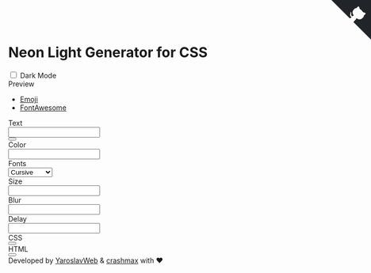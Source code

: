 <!DOCTYPE html>
<html lang="en">
   <head>
      <meta charset="UTF-8">
      <meta name="viewport" content="width=device-width, initial-scale=1.0">
      <title>Neon Generator</title>
      <link rel="shortcut icon" href="./favicon.ico" type="image/png">
      <link rel="stylesheet" href="https://maxcdn.bootstrapcdn.com/bootstrap/4.0.0/css/bootstrap.min.css" integrity="sha384-Gn5384xqQ1aoWXA+058RXPxPg6fy4IWvTNh0E263XmFcJlSAwiGgFAW/dAiS6JXm" crossorigin="anonymous">
      <link rel="stylesheet" href="./libs/font-awesome.min.css">
      <link rel="stylesheet" href="./libs/codemirror/codemirror.css">
      <link rel="stylesheet" href="./libs/codemirror/theme/darcula.css">
      <link rel="stylesheet" href="./libs/colorpicker/css/bootstrap-colorpicker.min.css">
      <link rel="stylesheet" href="./libs/slider/css/ion.rangeSlider.css">
      <link rel="stylesheet" href="./libs/slider/css/ion.rangeSlider.skin.css">
      <link rel="stylesheet" href="./style.css">
      <style id="animationKeyframes"></style>
   </head>
   <body>
      <div id="preloader"></div>
      <div class="jumbotron jumbotron-fluid">
         <div class="container">
            <h1 class="display-4">Neon Light Generator for CSS</h1>
            <div class="custom-control custom-switch">
               <input type="checkbox" class="custom-control-input" id="darkSwitch">
               <label class="custom-control-label" for="darkSwitch">Dark Mode</label>
            </div>
         </div>
      </div>
      <a href="https://github.com/YaroslavWeb/Neon-Generator" class="github-corner">
         <svg width="80" height="80" viewBox="0 0 250 250"
            style="fill:#212529; color:#fff; position: absolute; top: 0; border: 0; right: 0;">
            <path d="M0,0 L115,115 L130,115 L142,142 L250,250 L250,0 Z"></path>
            <path
               d="M128.3,109.0 C113.8,99.7 119.0,89.6 119.0,89.6 C122.0,82.7 120.5,78.6 120.5,78.6 C119.2,72.0 123.4,76.3 123.4,76.3 C127.3,80.9 125.5,87.3 125.5,87.3 C122.9,97.6 130.6,101.9 134.4,103.2"
               fill="currentColor" style="transform-origin: 130px 106px;" class="octo-arm"></path>
            <path
               d="M115.0,115.0 C114.9,115.1 118.7,116.5 119.8,115.4 L133.7,101.6 C136.9,99.2 139.9,98.4 142.2,98.6 C133.8,88.0 127.5,74.4 143.8,58.0 C148.5,53.4 154.0,51.2 159.7,51.0 C160.3,49.4 163.2,43.6 171.4,40.1 C171.4,40.1 176.1,42.5 178.8,56.2 C183.1,58.6 187.2,61.8 190.9,65.4 C194.5,69.0 197.7,73.2 200.1,77.6 C213.8,80.2 216.3,84.9 216.3,84.9 C212.7,93.1 206.9,96.0 205.4,96.6 C205.1,102.4 203.0,107.8 198.3,112.5 C181.9,128.9 168.3,122.5 157.7,114.1 C157.9,116.9 156.7,120.9 152.7,124.9 L141.0,136.5 C139.8,137.7 141.6,141.9 141.8,141.8 Z"
               fill="currentColor" class="octo-body"></path>
         </svg>
      </a>
      <div class="container">
         <div class="row">
            <div class="col-md-12">
               <div class="card">
                  <div class="card-header">Preview</div>
                  <div class="card-body unset-pg">
                     <div class="card-text">
                        <div id="text-preview" class="text-center neon"></div>
                     </div>
                  </div>
               </div>
            </div>
            <div class="col-lg-6 mt-4">
               <div class="card mb-4">
                  <div class="card-header">
                     <ul class="nav nav-tabs card-header-tabs" role="tablist">
                        <li class="nav-item">
                           <a class="nav-link active" id="emoji-tab" data-toggle="tab" href="#emoji" role="tab"
                              aria-controls="emoji" aria-selected="true">Emoji</a>
                        </li>
                        <li class="nav-item">
                           <a class="nav-link" id="fa-tab" data-toggle="tab" href="#fa" role="tab"
                              aria-controls="fa" aria-selected="false">FontAwesome</a>
                        </li>
                     </ul>
                  </div>
                  <div class="card-body tab-content">
                     <div class="tab-pane fade show active" id="emoji" role="tabpanel" aria-labelledby="emoji-tab">
                        <div class="row" id="emoji-row"></div>
                     </div>
                     <div class="tab-pane fade" id="fa" role="tabpanel" aria-labelledby="fa-tab">
                        <div>
                           <div class="row" id="fa-row"></div>
                        </div>
                     </div>
                  </div>
                  <div class="card-footer text-muted">
                     <div class="input-group mb-3">
                        <div class="input-group-prepend">
                           <span class="input-group-text">Text</span>
                        </div>
                        <input id="input-value-preview" type="text" class="form-control">
                        <div class="input-group-append">
                           <button type="button" id="clear-value-preview" class="input-group-text btn btn-light">
                           <i class="fas fa-trash"></i>
                           </button>
                        </div>
                     </div>
                     <div class="input-group mb-3">
                        <div class="input-group-prepend">
                           <span class="input-group-text">Color</span>
                        </div>
                        <input id="colorpicker" data-color="#007BFF" type="text" class="form-control input-lg">
                     </div>
                     <div class="input-group mb-3">
                        <div class="input-group-prepend">
                           <label class="input-group-text" for="inputGroupSelect01">Fonts</label>
                        </div>
                        <select class="custom-select" id="select-family-preview">
                           <option selected value="Cursive">Cursive</option>
                           <option value="Consolas">Consolas</option>
                           <option value="Bahnschrift">Bahnschrift</option>
                           <option value="Garamond">Garamond</option>
                        </select>
                     </div>
                     <div class="row range-container mt-3">
                        <label for="input-size-preview" class="col-sm-2 input-group-text range-label">Size</label>
                        <div class="col-sm-10 mt-3">
                           <input type="text" id="input-size-preview">
                        </div>
                     </div>
                     <div class="row range-container mt-3">
                        <label for="input-blur-preview" class="col-sm-2 input-group-text range-label">Blur</label>
                        <div class="col-sm-10 mt-3">
                           <input type="text" id="input-blur-preview">
                        </div>
                     </div>
                     <div class="row range-container mt-3 mb-2">
                        <label for="input-delay-preview" class="col-sm-2 input-group-text range-label">Delay</label>
                        <div class="col-sm-10 mt-3">
                           <input type="text" id="input-delay-preview">
                        </div>
                     </div>
                  </div>
               </div>
            </div>
            <div class="col-lg-6 row-grid">
               <div class="card mb-4">
                  <div class="card-header">
                     CSS
                     <div class="pull-right">
                        <button type="button" class="btn btn-light btn-sm copy-css"><i
                           class="fa fa-copy"></i></button>
                     </div>
                  </div>
                  <div class="card-body unset-pg">
                     <div class="card-text">
                        <div id="code-css-preview"></div>
                     </div>
                  </div>
               </div>
               <div class="card">
                  <div class="card-header">
                     HTML
                     <div class="pull-right">
                        <button type="button" class="btn btn-light btn-sm copy-html"><i
                           class="fa fa-copy"></i></button>
                     </div>
                  </div>
                  <div class="card-body unset-pg">
                     <div class="card-text">
                        <div id="code-html-preview"></div>
                     </div>
                  </div>
               </div>
            </div>
            <div class="col-md-12">
               <div class="text-center mt-lg mb-4">Developed by <a href="https://www.instagram.com/yaroslav.tatarinov.dev/">YaroslavWeb</a> & <a href="https://crashmax.ru">crashmax</a> with &#10084;
            </div>
         </div>
      </div>
   </body>
   <script src="https://code.jquery.com/jquery-3.4.1.min.js"></script>
   <script src="https://cdn.jsdelivr.net/npm/popper.js@1.16.0/dist/umd/popper.min.js"></script>
   <script src="https://stackpath.bootstrapcdn.com/bootstrap/4.4.1/js/bootstrap.min.js"></script>
   <script src="./libs/codemirror/codemirror.js"></script>
   <script src="./libs/codemirror/modes/css.js"></script>
   <script src="./libs/codemirror/modes/xml.js"></script>
   <script src="./libs/colorpicker/js/bootstrap-colorpicker.min.js"></script>
   <script src="./libs/slider/js/ion.rangeSlider.min.js"></script>
   <script src="./script.js"></script>
</html>
